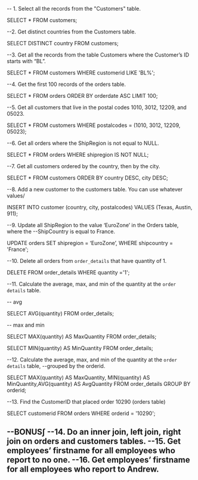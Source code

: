 -- 1. Select all the records from the "Customers" table.

SELECT * FROM customers;

--2. Get distinct countries from the Customers table.

SELECT DISTINCT country FROM customers;


--3. Get all the records from the table Customers where the Customer’s ID starts with “BL”.

SELECT *
FROM customers
WHERE customerid LIKE 'BL%';

--4. Get the first 100 records of the orders table.

SELECT *
FROM orders
ORDER BY orderdate ASC
LIMIT 100;

--5. Get all customers that live in the postal codes 1010, 3012, 12209, and 05023.

SELECT * 
FROM customers
WHERE postalcodes = (1010, 3012, 12209, 05023);

--6. Get all orders where the ShipRegion is not equal to NULL.

SELECT *
FROM orders
WHERE shipregion IS NOT NULL;

--7. Get all customers ordered by the country, then by the city.

SELECT *
FROM customers
ORDER BY country DESC, city DESC;

--8. Add a new customer to the customers table. You can use whatever values/

INSERT INTO customer (country, city, postalcodes)
VALUES (Texas, Austin, 911);

--9. Update all ShipRegion to the value ‘EuroZone’ in the Orders table, where the
--ShipCountry is equal to France.

UPDATE orders
SET shipregion = ‘EuroZone’,
WHERE shipcountry = 'France';


--10. Delete all orders from `order_details` that have quantity of 1.

DELETE FROM order_details
WHERE quantity ='1';


--11. Calculate the average, max, and min of the quantity at the `order details` table.

-- avg 

SELECT AVG(quantity)
FROM order_details;

-- max and min

SELECT MAX(quantity) AS MaxQuantity
FROM order_details;

SELECT MIN(quantity) AS MinQuantity
FROM order_details;


--12. Calculate the average, max, and min of the quantity at the `order details` table,
--grouped by the orderid.

SELECT MAX(quantity) AS MaxQuantity, MIN(quantity) AS MinQuantity,AVG(quantity) AS AvgQuantity
FROM order_details
GROUP BY orderid;

--13. Find the CustomerID that placed order 10290 (orders table)

SELECT customerid
FROM orders
WHERE orderid = '10290';


--BONUS∫
--14. Do an inner join, left join, right join on orders and customers tables.
--15. Get employees’ firstname for all employees who report to no one.
--16. Get employees’ firstname for all employees who report to Andrew.
--


